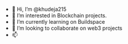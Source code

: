 - 👋 Hi, I’m @khudeja215
- 👀 I’m interested in Blockchain projects.
- 🌱 I’m currently learning on Buildspace
- 💞️ I’m looking to collaborate on web3 projects
- 📫 

<!---
khudeja215/khudeja215 is a ✨ special ✨ repository because its `README.md` (this file) appears on your GitHub profile.
You can click the Preview link to take a look at your changes.
--->
